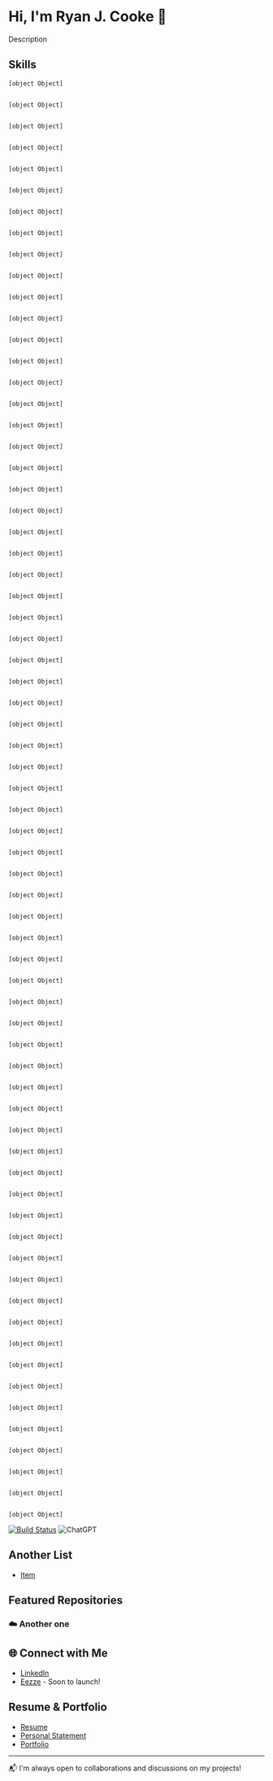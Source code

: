 # Hi, I'm Ryan J. Cooke 👋

Description

## Skills


    [object Object]


    [object Object]


    [object Object]


    [object Object]


    [object Object]


    [object Object]


    [object Object]


    [object Object]


    [object Object]


    [object Object]


    [object Object]


    [object Object]


    [object Object]


    [object Object]


    [object Object]


    [object Object]


    [object Object]


    [object Object]


    [object Object]


    [object Object]


    [object Object]


    [object Object]


    [object Object]


    [object Object]


    [object Object]


    [object Object]


    [object Object]


    [object Object]


    [object Object]


    [object Object]


    [object Object]


    [object Object]


    [object Object]


    [object Object]


    [object Object]


    [object Object]


    [object Object]


    [object Object]


    [object Object]


    [object Object]


    [object Object]


    [object Object]


    [object Object]


    [object Object]


    [object Object]


    [object Object]


    [object Object]


    [object Object]


    [object Object]


    [object Object]


    [object Object]


    [object Object]


    [object Object]


    [object Object]


    [object Object]


    [object Object]


    [object Object]


    [object Object]


    [object Object]


    [object Object]


    [object Object]


    [object Object]


    [object Object]


    [object Object]


    [object Object]


    [object Object]


    [object Object]


    [object Object]


[![Build Status](https://img.shields.io/badge/Entrepreneur-%237D4698.svg?&style=for-the-badge&logo=entrepreneur&logoColor=green)](https://travis-ci.org/user/repo)
![ChatGPT](https://img.shields.io/badge/chatGPT-74aa9c?style=for-the-badge&logo=openai&logoColor=white)

## Another List
- [Item](https://google.com)

## Featured Repositories

### ☁️ Another one

## 🌐 Connect with Me
- [LinkedIn](https://www.linkedin.com/in/ryan-j-cooke/)
- [Eezze](https://eezze.io/) - Soon to launch!

## Resume & Portfolio
- [Resume](https://ryansresume.s3.amazonaws.com/resume.html)
- [Personal Statement](https://ryansresume.s3.amazonaws.com/personal-statement.html)
- [Portfolio](https://ryansresume.s3.amazonaws.com/portfolio.html)
---

📬 I'm always open to collaborations and discussions on my projects!